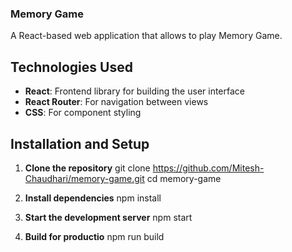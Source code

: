 ### Memory Game

A React-based web application that allows to play Memory Game.


## Technologies Used

- **React**: Frontend library for building the user interface
- **React Router**: For navigation between views
- **CSS**: For component styling

## Installation and Setup

1. **Clone the repository**
git clone https://github.com/Mitesh-Chaudhari/memory-game.git
cd memory-game

2. **Install dependencies**
   npm install

3. **Start the development server**
   npm start

4. **Build for productio**
   npm run build

